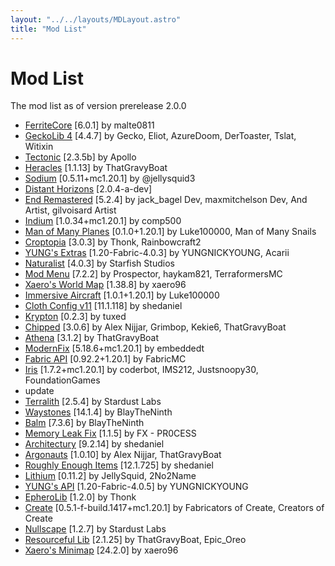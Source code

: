 ```yaml
---
layout: "../../layouts/MDLayout.astro"
title: "Mod List"
---
```


# Mod List
The mod list as of version prerelease 2.0.0

- [FerriteCore](https://modrinth.com/mod/uXXizFIs) [6.0.1] by malte0811
- [GeckoLib 4](https://modrinth.com/mod/8BmcQJ2H) [4.4.7] by Gecko, Eliot, AzureDoom, DerToaster, Tslat, Witixin
- [Tectonic](https://modrinth.com/mod/lWDHr9jE) [2.3.5b] by Apollo
- [Heracles](https://modrinth.com/mod/lo90fZoB) [1.1.13] by ThatGravyBoat
- [Sodium](https://modrinth.com/mod/AANobbMI) [0.5.11+mc1.20.1] by @jellysquid3
- [Distant Horizons](https://modrinth.com/mod/distanthorizons) [2.0.4-a-dev]
- [End Remastered](https://modrinth.com/mod/ZJTGwAND) [5.2.4] by jack_bagel Dev, maxmitchelson Dev, And Artist, gilvoisard Artist
- [Indium](https://modrinth.com/mod/Orvt0mRa) [1.0.34+mc1.20.1] by comp500
- [Man of Many Planes](https://modrinth.com/mod/9qdTHi0q) [0.1.0+1.20.1] by Luke100000, Man of Many Snails
- [Croptopia](https://www.curseforge.com/projects/415438) [3.0.3] by Thonk, Rainbowcraft2
- [YUNG's Extras](https://modrinth.com/mod/ZYgyPyfq) [1.20-Fabric-4.0.3] by YUNGNICKYOUNG, Acarii
- [Naturalist](https://modrinth.com/mod/F8BQNPWX) [4.0.3] by Starfish Studios
- [Mod Menu](https://modrinth.com/mod/mOgUt4GM) [7.2.2] by Prospector, haykam821, TerraformersMC
- [Xaero's World Map](https://modrinth.com/mod/NcUtCpym) [1.38.8] by xaero96
- [Immersive Aircraft](https://modrinth.com/mod/x3HZvrj6) [1.0.1+1.20.1] by Luke100000
- [Cloth Config v11](https://modrinth.com/mod/9s6osm5g) [11.1.118] by shedaniel
- [Krypton](https://modrinth.com/mod/fQEb0iXm) [0.2.3] by tuxed
- [Chipped](https://modrinth.com/mod/BAscRYKm) [3.0.6] by Alex Nijjar, Grimbop, Kekie6, ThatGravyBoat
- [Athena](https://modrinth.com/mod/b1ZV3DIJ) [3.1.2] by ThatGravyBoat
- [ModernFix](https://modrinth.com/mod/nmDcB62a) [5.18.6+mc1.20.1] by embeddedt
- [Fabric API](https://modrinth.com/mod/P7dR8mSH) [0.92.2+1.20.1] by FabricMC
- [Iris](https://modrinth.com/mod/YL57xq9U) [1.7.2+mc1.20.1] by coderbot, IMS212, Justsnoopy30, FoundationGames
- update
- [Terralith](https://modrinth.com/mod/8oi3bsk5) [2.5.4] by Stardust Labs
- [Waystones](https://modrinth.com/mod/LOpKHB2A) [14.1.4] by BlayTheNinth
- [Balm](https://modrinth.com/mod/MBAkmtvl) [7.3.6] by BlayTheNinth
- [Memory Leak Fix](https://modrinth.com/mod/NRjRiSSD) [1.1.5] by FX - PR0CESS
- [Architectury](https://modrinth.com/mod/lhGA9TYQ) [9.2.14] by shedaniel
- [Argonauts](https://modrinth.com/mod/bb2EpKpx) [1.0.10] by Alex Nijjar, ThatGravyBoat
- [Roughly Enough Items](https://modrinth.com/mod/nfn13YXA) [12.1.725] by shedaniel
- [Lithium](https://modrinth.com/mod/gvQqBUqZ) [0.11.2] by JellySquid, 2No2Name
- [YUNG's API](https://modrinth.com/mod/Ua7DFN59) [1.20-Fabric-4.0.5] by YUNGNICKYOUNG
- [EpheroLib](https://www.curseforge.com/projects/885449) [1.2.0] by Thonk
- [Create](https://modrinth.com/mod/Xbc0uyRg) [0.5.1-f-build.1417+mc1.20.1] by Fabricators of Create, Creators of Create
- [Nullscape](https://modrinth.com/mod/LPjGiSO4) [1.2.7] by Stardust Labs
- [Resourceful Lib](https://modrinth.com/mod/G1hIVOrD) [2.1.25] by ThatGravyBoat, Epic_Oreo
- [Xaero's Minimap](https://modrinth.com/mod/1bokaNcj) [24.2.0] by xaero96
